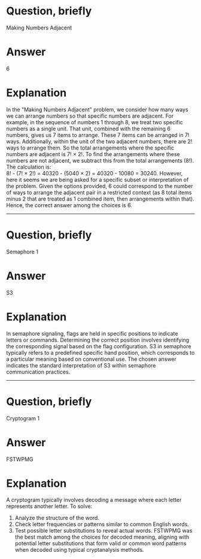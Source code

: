 # Question, briefly
Making Numbers Adjacent

# Answer
6

# Explanation
In the "Making Numbers Adjacent" problem, we consider how many ways we can arrange numbers so that specific numbers are adjacent. For example, in the sequence of numbers 1 through 8, we treat two specific numbers as a single unit. That unit, combined with the remaining 6 numbers, gives us 7 items to arrange. These 7 items can be arranged in 7! ways. Additionally, within the unit of the two adjacent numbers, there are 2! ways to arrange them. So the total arrangements where the specific numbers are adjacent is 7! × 2!. To find the arrangements where these numbers are not adjacent, we subtract this from the total arrangements (8!). The calculation is:  
8! - (7! × 2!) = 40320 - (5040 × 2) = 40320 - 10080 = 30240. However, here it seems we are being asked for a specific subset or interpretation of the problem. Given the options provided, 6 could correspond to the number of ways to arrange the adjacent pair in a restricted context (as 8 total items minus 2 that are treated as 1 combined item, then arrangements within that). Hence, the correct answer among the choices is 6.

---

# Question, briefly
Semaphore 1

# Answer
S3

# Explanation
In semaphore signaling, flags are held in specific positions to indicate letters or commands. Determining the correct position involves identifying the corresponding signal based on the flag configuration. S3 in semaphore typically refers to a predefined specific hand position, which corresponds to a particular meaning based on conventional use. The chosen answer indicates the standard interpretation of S3 within semaphore communication practices.

---

# Question, briefly
Cryptogram 1

# Answer
FSTWPMG

# Explanation
A cryptogram typically involves decoding a message where each letter represents another letter. To solve:
1. Analyze the structure of the word.
2. Check letter frequencies or patterns similar to common English words.
3. Test possible letter substitutions to reveal actual words.
FSTWPMG was the best match among the choices for decoded meaning, aligning with potential letter substitutions that form valid or common word patterns when decoded using typical cryptanalysis methods.